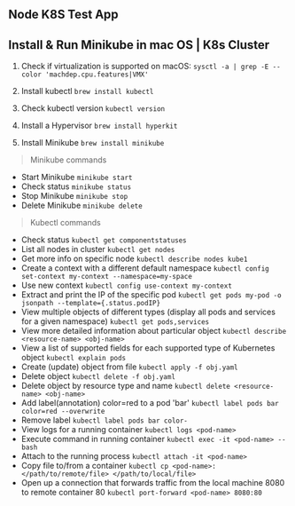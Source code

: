 ## Node K8S Test App

## Install & Run Minikube in mac OS | K8s Cluster

1. Check if virtualization is supported on macOS:
   `sysctl -a | grep -E --color 'machdep.cpu.features|VMX'`

2. Install kubectl
    `brew install kubectl`

3. Check kubectl version
    `kubectl version`

4. Install a Hypervisor
    `brew install hyperkit`

5. Install Minikube
    `brew install minikube`

> Minikube commands
- Start Minikube
    `minikube start`
- Check status
    `minikube status`
- Stop Minikube
    `minikube stop`
- Delete Minikube
    `minikube delete`


> Kubectl commands
- Check status
    `kubectl get componentstatuses`
- List all nodes in cluster
    `kubectl get nodes`
- Get more info on specific node
    `kubectl describe nodes kube1`
- Create a context with a different default namespace
    `kubectl config set-context my-context --namespace=my-space`
- Use new context
    `kubectl config use-context my-context`
- Extract and print the IP of the specific pod
    `kubectl get pods my-pod -o jsonpath --template={.status.podIP}`
- View multiple objects of different types (display all pods and services for a given namespace)
    `kubectl get pods,services`
- View more detailed information about particular object
    `kubectl describe <resource-name> <obj-name>`
- View a list of supported fields for each supported type of Kubernetes object
    `kubectl explain pods`
- Create (update) object from file
    `kubectl apply -f obj.yaml`
- Delete object
    `kubectl delete -f obj.yaml`
- Delete object by resource type and name
    `kubectl delete <resource-name> <obj-name>`
- Add label(annotation) color=red to a pod 'bar'
    `kubectl label pods bar color=red --overwrite`
- Remove label
    `kubectl label pods bar color-`
- View logs for a running container
    `kubectl logs <pod-name>`
- Execute command in running container
    `kubectl exec -it <pod-name> -- bash`
- Attach to the running process
    `kubectl attach -it <pod-name>`
- Copy file to/from a container
    `kubectl cp <pod-name>:</path/to/remote/file> </path/to/local/file>`
- Open up a connection that forwards traffic from the local machine 8080 to remote container 80
    `kubectl port-forward <pod-name> 8080:80`
